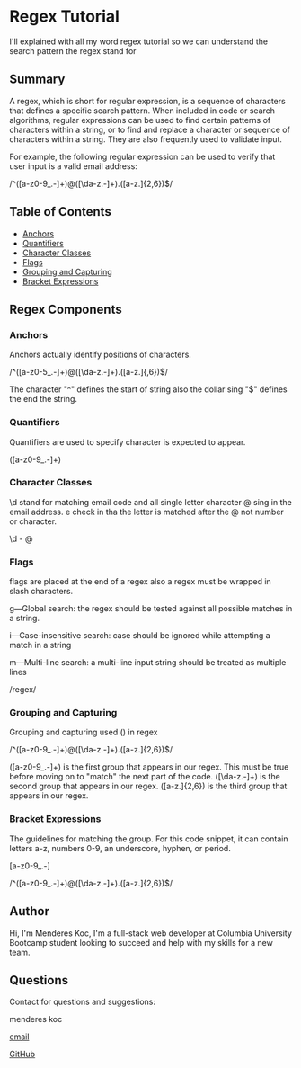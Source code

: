 # Regex Tutorial 

  I'll explained with all my word regex tutorial so we can understand the search pattern the regex stand for
  
## Summary

A regex, which is short for regular expression, is a sequence of characters that defines a specific search pattern. When included in code or search algorithms, regular expressions can be used to find certain patterns of characters within a string, or to find and replace a character or sequence of characters within a string. They are also frequently used to validate input.

For example, the following regular expression can be used to verify that user input is a valid email address:

/^([a-z0-9_\.-]+)@([\da-z\.-]+)\.([a-z\.]{2,6})$/

## Table of Contents

- [Anchors](#anchors)
- [Quantifiers](#quantifiers)
- [Character Classes](#character-classes)
- [Flags](#flags)
- [Grouping and Capturing](#grouping-and-capturing)
- [Bracket Expressions](#bracket-expressions)

## Regex Components

### Anchors

Anchors actually identify positions of characters.

/^([a-z0-5_\.-]+)@([\da-z\.-]+)\.([a-z\.]{,6})$/

The character "^" defines the start of string also the dollar sing "$" defines the end the string.

### Quantifiers

Quantifiers are used to specify character is expected to appear.

([a-z0-9_\.-]+)

### Character Classes

\d stand for matching email code and all single letter character @ sing in the email address. e check in tha the letter is matched after the @ not number or character.

\d - @

### Flags

flags are placed at the end of a regex also a regex must be wrapped in slash characters.

g—Global search: the regex should be tested against all possible matches in a string.

i—Case-insensitive search: case should be ignored while attempting a match in a string

m—Multi-line search: a multi-line input string should be treated as multiple lines

/regex/

### Grouping and Capturing

Grouping and capturing used () in regex

/^([a-z0-9_\.-]+)@([\da-z\.-]+)\.([a-z\.]{2,6})$/

([a-z0-9_\.-]+) is the first group that appears in our regex. This must be true before moving on to "match" the next part of the code. ([\da-z\.-]+) is the second group that appears in our regex. ([a-z\.]{2,6}) is the third group that appears in our regex.

### Bracket Expressions

The guidelines for matching the group. For this code snippet, it can contain letters a-z, numbers 0-9, an underscore, hyphen, or period.

[a-z0-9_\.-]

/^([a-z0-9_\.-]+)@([\da-z\.-]+)\.([a-z\.]{2,6})$/

## Author

Hi, I'm Menderes Koc, I'm a full-stack web developer at Columbia University Bootcamp student looking to succeed and help with my skills for a new team.
## Questions
  
Contact for questions and suggestions:

menderes koc

[email](mailto:mndrs.kc@gmail.com)

[GitHub](https://github.com/mendereskoc)
